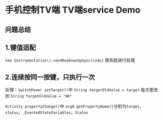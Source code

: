 # 手机控制TV端  TV端service Demo

## 问题总结

## 1.键值适配  
`new Instrumentation().sendKeyDownUpSync(code)`
使系统进行处理

## 2.连续按同一按键，只执行一次
处理：`SwitchPower setTarget()`中 `String targetOldValue = target`
每次更改如 `String targetOldValue = "NO"`

`Activity propertyChange()`中
`arg0.getPropertyName()`分别为`target`，`status`，`_EventedStateVariables`，`Status`

